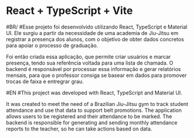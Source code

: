# React + TypeScript + Vite

#BR/
#Esse projeto foi desenvolvido utilizando React, TypeScript e Material UI.
Ele surgiu a partir da necessidade de uma academia de Jiu-Jitsu em registrar a presença dos alunos, com o objetivo de obter dados concretos para apoiar o processo de graduação.

Foi então criada essa aplicação, que permite criar usuários e marcar presença, tendo sua referência voltada para uma lista de chamada.
O backend é responsável por processar essa informação e gerar relatórios mensais, para que o professor consiga se basear em dados para promover trocas de faixa e entregrar grau.

#EN
#This project was developed with React, TypeScript and Material UI.

It was created to meet the need of a Brazilian Jiu-Jitsu gym to track student attendance and use that data to support belt promotions.
The application allows users to be registered and their attendance to be marked. The backend is responsible for generating and sending monthly attendance reports to the teacher, so he can take actions based on data.

